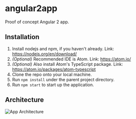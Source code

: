 # angular2app
Proof of concept Angular 2 app.

## Installation
 1. Install nodejs and npm, if you haven't already. Link: https://nodejs.org/en/download/
 2. *(Optional)* Recommended IDE is Atom. Link: https://atom.io/
 3. *(Optional)* Also install Atom's TypeScript package. Link: https://atom.io/packages/atom-typescript
 4. Clone the repo onto your local machine.
 5. Run `npm install` under the parent project directory.
 6. Run `npm start` to start up the application.
 
## Architecture
![App Architecture](https://raw.github.com/EnemyUnited/angular2app/master/images/arch.png)
